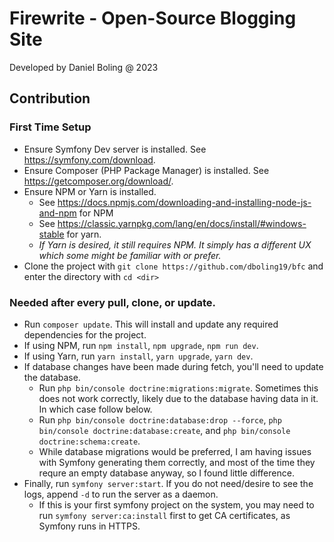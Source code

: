 # Firewrite - Open-Source Blogging Site
Developed by Daniel Boling @ 2023

## Contribution
### First Time Setup
* Ensure Symfony Dev server is installed.  See https://symfony.com/download.
* Ensure Composer (PHP Package Manager) is installed.  See https://getcomposer.org/download/.
* Ensure NPM or Yarn is installed.  
  * See https://docs.npmjs.com/downloading-and-installing-node-js-and-npm for NPM
  * See https://classic.yarnpkg.com/lang/en/docs/install/#windows-stable for yarn.
  * *If Yarn is desired, it still requires NPM.  It simply has a different UX which some might be familiar with or prefer.*
* Clone the project with `git clone https://github.com/dboling19/bfc` and enter the directory with `cd <dir>`

### Needed after every pull, clone, or update.
* Run `composer update`.  This will install and update any required dependencies for the project. 
* If using NPM, run `npm install`, `npm upgrade`, `npm run dev`.
* If using Yarn, run `yarn install`, `yarn upgrade`, `yarn dev`.
* If database changes have been made during fetch, you'll need to update the database.
  * Run `php bin/console doctrine:migrations:migrate`.  Sometimes this does not work correctly, likely due to the database having data in it.  In which case follow below.
   * Run `php bin/console doctrine:database:drop --force`, `php bin/console doctrine:database:create`, and `php bin/console doctrine:schema:create`.
  * While database migrations would be preferred, I am having issues with Symfony generating them correctly, and most of the time they requre an empty database anyway, so I found little difference.
* Finally, run `symfony server:start`.  If you do not need/desire to see the logs, append `-d` to run the server as a daemon.  
  * If this is your first symfony project on the system, you may need to run `symfony server:ca:install` first to get CA certificates, as Symfony runs in HTTPS.
